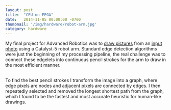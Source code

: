 ```yaml
---
layout: post
title:  "CPU on FPGA"
date:   2014-11-05 00:00:00 -0700
thumbnail: '/img/hardware/robot-arm.jpg'
category: hardware
---
```

My final project for Advanced Robotics was to <a href="https://www.youtube.com/watch?v=Y-VPsfdT8Fc">draw pictures</a> from an <a href="https://www.youtube.com/watch?v=nNL7_r4sgOY">input photo</a> using a Catalyst-5 robot arm. Standard edge detection algorithms were just the beginning of my processing pipeline, the real challenge was to connect these edgelets into continuous pencil strokes for the arm to draw in the most efficient manner. <br><br>

To find the best pencil strokes I transform the image into a graph, where edge pixels are nodes and adjacent pixels are connected by edges. I then repeatedly selected and removed the longest shortest path from the graph, which I found to be the fastest and most accurate heuristic for human-like drawings.
